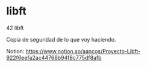 # libft
42 libft

Copia de seguridad de lo que voy haciendo.

Notion: https://www.notion.so/aancos/Proyecto-Libft-922f6eefa2ac44768b94f8c775df8afb
